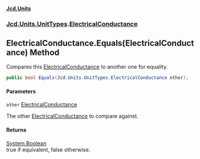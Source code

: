 #### [Jcd.Units](index.md 'index')
### [Jcd.Units.UnitTypes](Jcd.Units.UnitTypes.md 'Jcd.Units.UnitTypes').[ElectricalConductance](Jcd.Units.UnitTypes.ElectricalConductance.md 'Jcd.Units.UnitTypes.ElectricalConductance')

## ElectricalConductance.Equals(ElectricalConductance) Method

Compares this [ElectricalConductance](Jcd.Units.UnitTypes.ElectricalConductance.md 'Jcd.Units.UnitTypes.ElectricalConductance') to another one for equality.

```csharp
public bool Equals(Jcd.Units.UnitTypes.ElectricalConductance other);
```
#### Parameters

<a name='Jcd.Units.UnitTypes.ElectricalConductance.Equals(Jcd.Units.UnitTypes.ElectricalConductance).other'></a>

`other` [ElectricalConductance](Jcd.Units.UnitTypes.ElectricalConductance.md 'Jcd.Units.UnitTypes.ElectricalConductance')

The other [ElectricalConductance](Jcd.Units.UnitTypes.ElectricalConductance.md 'Jcd.Units.UnitTypes.ElectricalConductance') to compare against.

#### Returns
[System.Boolean](https://docs.microsoft.com/en-us/dotnet/api/System.Boolean 'System.Boolean')  
true if equivalent, false otherwise.